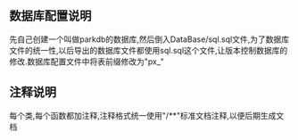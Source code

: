 ﻿## 数据库配置说明
先自己创建一个叫做parkdb的数据库,然后倒入DataBase/sql.sql文件,为了数据库文件的统一性,以后导出的数据库文件都使用sql.sql这个文件,让版本控制数据库的修改.数据库配置文件中将表前缀修改为"px_"
## 注释说明
每个类,每个函数都加注释,注释格式统一使用"/**"标准文档注释,以便后期生成文档